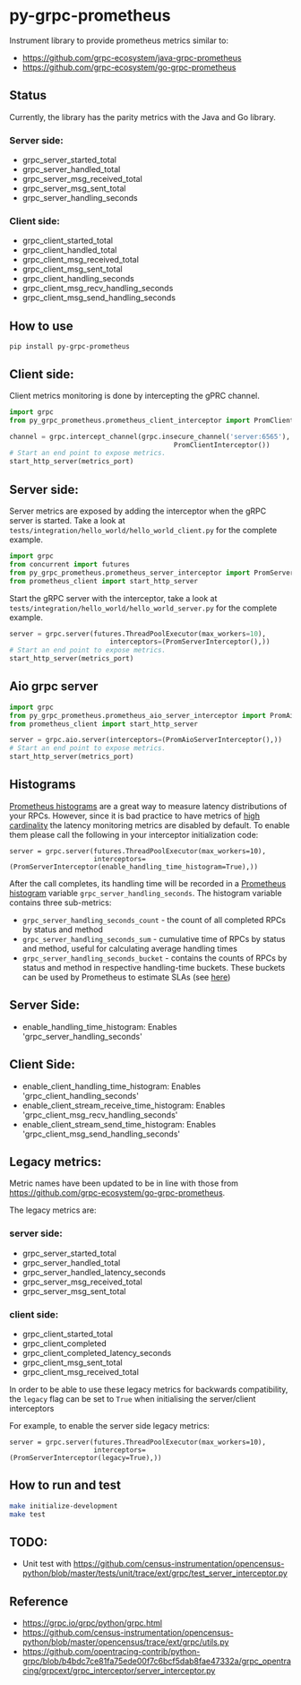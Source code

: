 # py-grpc-prometheus

Instrument library to provide prometheus metrics similar to:

- https://github.com/grpc-ecosystem/java-grpc-prometheus
- https://github.com/grpc-ecosystem/go-grpc-prometheus


## Status
Currently, the library has the parity metrics with the Java and Go library.

### Server side:
- grpc_server_started_total
- grpc_server_handled_total
- grpc_server_msg_received_total
- grpc_server_msg_sent_total
- grpc_server_handling_seconds

### Client side:
- grpc_client_started_total
- grpc_client_handled_total
- grpc_client_msg_received_total
- grpc_client_msg_sent_total
- grpc_client_handling_seconds
- grpc_client_msg_recv_handling_seconds
- grpc_client_msg_send_handling_seconds

## How to use

```
pip install py-grpc-prometheus
```

## Client side:
Client metrics monitoring is done by intercepting the gPRC channel.

```python
import grpc
from py_grpc_prometheus.prometheus_client_interceptor import PromClientInterceptor

channel = grpc.intercept_channel(grpc.insecure_channel('server:6565'),
                                         PromClientInterceptor())
# Start an end point to expose metrics.
start_http_server(metrics_port)
```

## Server side:
Server metrics are exposed by adding the interceptor when the gRPC server is started. Take a look at
`tests/integration/hello_world/hello_world_client.py` for the complete example.

```python
import grpc
from concurrent import futures
from py_grpc_prometheus.prometheus_server_interceptor import PromServerInterceptor
from prometheus_client import start_http_server
```

Start the gRPC server with the interceptor, take a look at
`tests/integration/hello_world/hello_world_server.py` for the complete example.

```python
server = grpc.server(futures.ThreadPoolExecutor(max_workers=10),
                         interceptors=(PromServerInterceptor(),))
# Start an end point to expose metrics.
start_http_server(metrics_port)
```

## Aio grpc server
```python
import grpc
from py_grpc_prometheus.prometheus_aio_server_interceptor import PromAioServerInterceptor
from prometheus_client import start_http_server
```

```python
server = grpc.aio.server(interceptors=(PromAioServerInterceptor(),))
# Start an end point to expose metrics.
start_http_server(metrics_port)
```

## Histograms

[Prometheus histograms](https://prometheus.io/docs/concepts/metric_types/#histogram) are a great way
to measure latency distributions of your RPCs. However, since it is bad practice to have metrics
of [high cardinality](https://prometheus.io/docs/practices/instrumentation/#do-not-overuse-labels)
the latency monitoring metrics are disabled by default. To enable them please call the following
in your interceptor initialization code:

```jsoniq
server = grpc.server(futures.ThreadPoolExecutor(max_workers=10),
                     interceptors=(PromServerInterceptor(enable_handling_time_histogram=True),))
```

After the call completes, its handling time will be recorded in a [Prometheus histogram](https://prometheus.io/docs/concepts/metric_types/#histogram)
variable `grpc_server_handling_seconds`. The histogram variable contains three sub-metrics:

 * `grpc_server_handling_seconds_count` - the count of all completed RPCs by status and method
 * `grpc_server_handling_seconds_sum` - cumulative time of RPCs by status and method, useful for
   calculating average handling times
 * `grpc_server_handling_seconds_bucket` - contains the counts of RPCs by status and method in respective
   handling-time buckets. These buckets can be used by Prometheus to estimate SLAs (see [here](https://prometheus.io/docs/practices/histograms/))

## Server Side:
- enable_handling_time_histogram: Enables 'grpc_server_handling_seconds'

## Client Side:
- enable_client_handling_time_histogram: Enables 'grpc_client_handling_seconds'
- enable_client_stream_receive_time_histogram: Enables 'grpc_client_msg_recv_handling_seconds'
- enable_client_stream_send_time_histogram: Enables 'grpc_client_msg_send_handling_seconds'

## Legacy metrics:

Metric names have been updated to be in line with those from https://github.com/grpc-ecosystem/go-grpc-prometheus.

The legacy metrics are:

### server side:
- grpc_server_started_total
- grpc_server_handled_total
- grpc_server_handled_latency_seconds
- grpc_server_msg_received_total
- grpc_server_msg_sent_total

### client side:
- grpc_client_started_total
- grpc_client_completed
- grpc_client_completed_latency_seconds
- grpc_client_msg_sent_total
- grpc_client_msg_received_total

In order to be able to use these legacy metrics for backwards compatibility, the `legacy` flag can be set to `True` when initialising the server/client interceptors

For example, to enable the server side legacy metrics:
```jsoniq
server = grpc.server(futures.ThreadPoolExecutor(max_workers=10),
                     interceptors=(PromServerInterceptor(legacy=True),))
```

## How to run and test
```sh
make initialize-development
make test
```

## TODO:
- Unit test with https://github.com/census-instrumentation/opencensus-python/blob/master/tests/unit/trace/ext/grpc/test_server_interceptor.py

## Reference
- https://grpc.io/grpc/python/grpc.html
- https://github.com/census-instrumentation/opencensus-python/blob/master/opencensus/trace/ext/grpc/utils.py
- https://github.com/opentracing-contrib/python-grpc/blob/b4bdc7ce81fa75ede00f7c6bcf5dab8fae47332a/grpc_opentracing/grpcext/grpc_interceptor/server_interceptor.py
